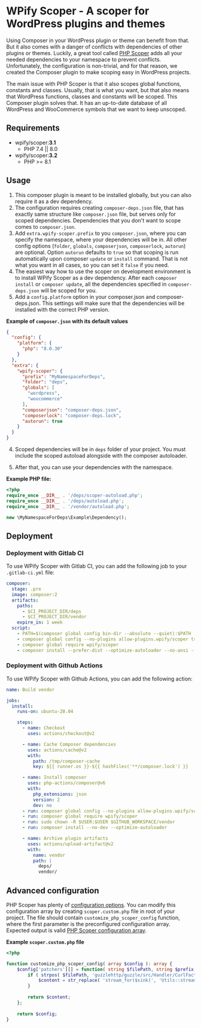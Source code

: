 # WPify Scoper - A scoper for WordPress plugins and themes

Using Composer in your WordPress plugin or theme can benefit from that. But it also comes with a danger of conflicts
with dependencies of other plugins or themes. Luckily, a great tool
called [PHP Scoper](https://github.com/humbug/php-scoper) adds all your needed dependencies to your namespace to prevent
conflicts. Unfortunately, the configuration is non-trivial, and for that reason, we created the Composer plugin to make
scoping easy in WordPress projects.

The main issue with PHP Scoper is that it also scopes global functions, constants and classes. Usually, that is what you
want, but that also means that WordPress functions, classes and constants will be scoped. This Composer plugin solves
that. It has an up-to-date database of all WordPress and WooCommerce symbols that we want to keep unscoped.

## Requirements

* wpify/scoper:**3.1**
    * PHP 7.4 || 8.0
* wpify/scoper:**3.2**
    * PHP >= 8.1

## Usage

1. This composer plugin is meant to be installed globally, but you can also require it as a dev dependency.
2. The configuration requires creating `composer-deps.json` file, that has exactly same structure like `composer.json`
   file, but serves only for scoped dependencies. Dependencies that you don't want to scope comes to `composer.json`.
3. Add `extra.wpify-scoper.prefix` to you `composer.json`, where you can specify the namespace, where your dependencies
   will be in. All other config options (`folder`, `globals`, `composerjson`, `composerlock`, `autorun`) are optional.
   Option `autorun` defaults to `true` so that scoping is run automatically upon composer `update` or `install` command.
   That is not what you want in all cases, so you can set it `false` if you need. 
4. The easiest way how to use the scoper on development environment is to install WPify Scoper as a dev dependency.
   After each `composer install` or `composer update`, all the dependencies specified in `composer-deps.json` will be
   scoped for you.
5. Add a `config.platform` option in your composer.json and composer-deps.json. This settings will make sure that the
   dependencies will be installed with the correct PHP version.

**Example of `composer.json` with its default values**

```json
{
  "config": {
    "platform": {
      "php": "8.0.30"
    }
  },
  "extra": {
    "wpify-scoper": {
      "prefix": "MyNamespaceForDeps",
      "folder": "deps",
      "globals": [
        "wordpress",
        "woocommerce"
      ],
      "composerjson": "composer-deps.json",
      "composerlock": "composer-deps.lock",
      "autorun": true
    }
  }
}
```

4. Scoped dependencies will be in `deps` folder of your project. You must include the scoped autoload alongside with the
   composer autoloader.

5. After that, you can use your dependencies with the namespace.

**Example PHP file:**

```php
<?php
require_once __DIR__ . '/deps/scoper-autoload.php';
require_once __DIR__ . '/deps/autoload.php';
require_once __DIR__ . '/vendor/autoload.php';

new \MyNamespaceForDeps\Example\Dependency();
```

## Deployment

### Deployment with Gitlab CI

To use WPify Scoper with Gitlab CI, you can add the following job to your `.gitlab-ci.yml` file:

```yaml
composer:
  stage: .pre
  image: composer:2
  artifacts:
    paths:
      - $CI_PROJECT_DIR/deps
      - $CI_PROJECT_DIR/vendor
    expire_in: 1 week
  script:
    - PATH=$(composer global config bin-dir --absolute --quiet):$PATH
    - composer global config --no-plugins allow-plugins.wpify/scoper true
    - composer global require wpify/scoper
    - composer install --prefer-dist --optimize-autoloader --no-ansi --no-interaction --no-dev
```

### Deployment with Github Actions

To use WPify Scoper with Github Actions, you can add the following action:

```yaml
name: Build vendor

jobs:
  install:
    runs-on: ubuntu-20.04

    steps:
      - name: Checkout
        uses: actions/checkout@v2

      - name: Cache Composer dependencies
        uses: actions/cache@v2
        with:
          path: /tmp/composer-cache
          key: ${{ runner.os }}-${{ hashFiles('**/composer.lock') }}

      - name: Install composer
        uses: php-actions/composer@v6
        with:
          php_extensions: json
          version: 2
          dev: no
      - run: composer global config --no-plugins allow-plugins.wpify/scoper true
      - run: composer global require wpify/scoper
      - run: sudo chown -R $USER:$USER $GITHUB_WORKSPACE/vendor
      - run: composer install --no-dev --optimize-autoloader

      - name: Archive plugin artifacts
        uses: actions/upload-artifact@v2
        with:
          name: vendor
          path: |
            deps/
            vendor/
```

## Advanced configuration

PHP Scoper has plenty
of [configuration options](https://github.com/humbug/php-scoper/blob/master/docs/configuration.md#configuration). You
can modify this configuration array by creating `scoper.custom.php` file in root of your project. The file should
contain `customize_php_scoper_config` function, where the first parameter is the preconfigured configuration array. Expected output is
valid [PHP Scoper configuration array](https://github.com/humbug/php-scoper/blob/master/docs/configuration.md#configuration).

**Example `scoper.custom.php` file**

```php
<?php

function customize_php_scoper_config( array $config ): array {
    $config['patchers'][] = function( string $filePath, string $prefix, string $content ): string {
        if ( strpos( $filePath, 'guzzlehttp/guzzle/src/Handler/CurlFactory.php' ) !== false ) {
            $content = str_replace( 'stream_for($sink)', 'Utils::streamFor()', $content );
        }
        
        return $content;
    };
    
    return $config;
}
```
